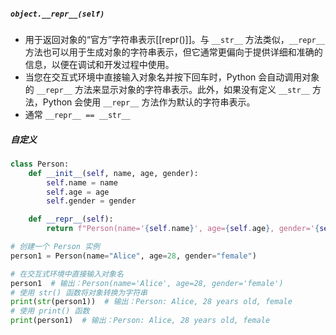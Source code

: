##### **`object.__repr__(self)`**
- 用于返回对象的“官方”字符串表示[[repr()]]。与 `__str__` 方法类似，`__repr__` 方法也可以用于生成对象的字符串表示，但它通常更偏向于提供详细和准确的信息，以便在调试和开发过程中使用。
- 当您在交互式环境中直接输入对象名并按下回车时，Python 会自动调用对象的 `__repr__` 方法来显示对象的字符串表示。此外，如果没有定义 `__str__` 方法，Python 会使用 `__repr__` 方法作为默认的字符串表示。
- 通常 `__repr__ == __str__`
##### 自定义

```python
class Person:
    def __init__(self, name, age, gender):
        self.name = name
        self.age = age
        self.gender = gender

    def __repr__(self):
        return f"Person(name='{self.name}', age={self.age}, gender='{self.gender}')"

# 创建一个 Person 实例
person1 = Person(name="Alice", age=28, gender="female")

# 在交互式环境中直接输入对象名
person1  # 输出：Person(name='Alice', age=28, gender='female')
# 使用 str() 函数将对象转换为字符串
print(str(person1))  # 输出：Person: Alice, 28 years old, female
# 使用 print() 函数
print(person1)  # 输出：Person: Alice, 28 years old, female
```